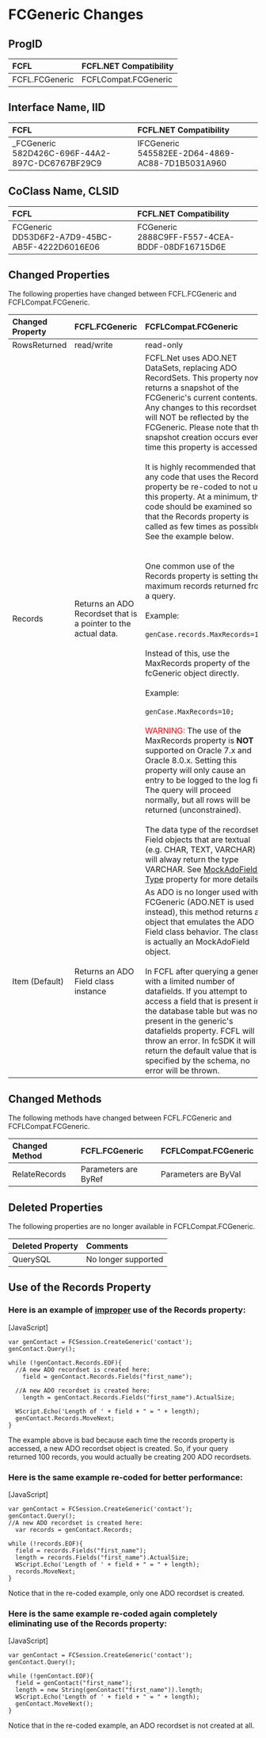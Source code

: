 # FCGeneric Changes

## ProgID

| FCFL | FCFL.NET Compatibility |
|:--- |:--- |
| FCFL.FCGeneric | FCFLCompat.FCGeneric |

## Interface Name, IID

| FCFL | FCFL.NET Compatibility |
|:--- |:--- |
| _FCGeneric<br/>582D426C-696F-44A2-897C-DC6767BF29C9 | IFCGeneric<br/>545582EE-2D64-4869-AC88-7D1B5031A960 |

## CoClass Name, CLSID


| FCFL | FCFL.NET Compatibility |
|:--- |:--- |
| FCGeneric<br/>DD53D6F2-A7D9-45BC-AB5F-4222D6016E06 | FCGeneric<br/>2888C9FF-F557-4CEA-BDDF-08DF16715D6E |

## Changed Properties

The following properties have changed between FCFL.FCGeneric and FCFLCompat.FCGeneric.

| Changed Property | FCFL.FCGeneric | FCFLCompat.FCGeneric |
|:--- |:--- |:--- |
| RowsReturned | read/write | read-only |
| Records | Returns an ADO Recordset that is a pointer to the actual data. | FCFL.Net uses ADO.NET DataSets, replacing ADO RecordSets. This property now returns a snapshot of the FCGeneric's current contents. Any changes to this recordset will NOT be reflected by the FCGeneric. Please note that the snapshot creation occurs every time this property is accessed.<br/><br/>It is highly recommended that any code that uses the Records property be re-coded to not use this property. At a minimum, the code should be examined so that the Records property is called as few times as possible. See the example below.<br/><br/><br/>One common use of the Records property is setting the maximum records returned from a query.<br/><br/>Example:<br/><br/>`genCase.records.MaxRecords=10;`<br/><br/>Instead of this, use the MaxRecords property of the fcGeneric object directly.<br/><br/>Example:<br/><br/>`genCase.MaxRecords=10;`<br/><br/><span style="color:red;">WARNING:</span> The use of the MaxRecords property is **NOT** supported on Oracle 7.x and Oracle 8.0.x. Setting this property will only cause an entry to be logged to the log file. The query will proceed normally, but all rows will be returned (unconstrained).<br/><br/>The data type of the recordset's Field objects that are textual (e.g. CHAR, TEXT, VARCHAR) will alway return the type VARCHAR. See [MockAdoField's Type](mockadofield.md) property for more details. |
| Item (Default) | Returns an ADO Field class instance | As ADO is no longer used within FCGeneric (ADO.NET is used instead), this method returns an object that emulates the ADO Field class behavior. The class is actually an MockAdoField object.<br/><br/>In FCFL after querying a generic with a limited number of datafields. If you attempt to access a field that is present in the database table but was not present in the generic's datafields property. FCFL will throw an error. In fcSDK it will return the default value that is specified by the schema, no error will be thrown. |

## Changed Methods

The following methods have changed between FCFL.FCGeneric and FCFLCompat.FCGeneric.

| Changed Method | FCFL.FCGeneric | FCFLCompat.FCGeneric |
|:--- |:--- |:--- |
| RelateRecords | Parameters are ByRef | Parameters are ByVal |

## Deleted Properties

The following properties are no longer available in FCFLCompat.FCGeneric.

| Deleted Property | Comments |
|:--- |:--- |
| QuerySQL | No longer supported | 

## Use of the Records Property

### Here is an example of <u>improper</u> use of the Records property:

[JavaScript] 
```
var genContact = FCSession.CreateGeneric('contact');
genContact.Query();

while (!genContact.Records.EOF){
  //A new ADO recordset is created here:
    field = genContact.Records.Fields("first_name");

  //A new ADO recordset is created here:
    length = genContact.Records.Fields("first_name").ActualSize;

  WScript.Echo('Length of ' + field + " = " + length);  
  genContact.Records.MoveNext;
}
```

The example above is bad because each time the records property is accessed, a new ADO recordset object is created. So, if your query returned 100 records, you would actually be creating 200 ADO recordsets.

### Here is the same example re-coded for better performance:

[JavaScript] 
```
var genContact = FCSession.CreateGeneric('contact');
genContact.Query();
//A new ADO recordset is created here:
  var records = genContact.Records;

while (!records.EOF){
  field = records.Fields("first_name");
  length = records.Fields("first_name").ActualSize;
  WScript.Echo('Length of ' + field + " = " + length);  
  records.MoveNext;
}
```

Notice that in the re-coded example, only one ADO recordset is created.

### Here is the same example re-coded again completely eliminating use of the Records property:

[JavaScript] 
```
var genContact = FCSession.CreateGeneric('contact');
genContact.Query();

while (!genContact.EOF){
  field = genContact("first_name");
  length = new String(genContact("first_name")).length;
  WScript.Echo('Length of ' + field + " = " + length);  
  genContact.MoveNext();
}
```

Notice that in the re-coded example, an ADO recordset is not created at all.
